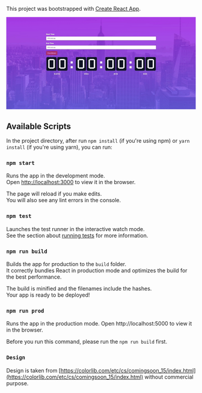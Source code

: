 This project was bootstrapped with [Create React App](https://github.com/facebookincubator/create-react-app).

![](going-merry.gif)

## Available Scripts

In the project directory, after run `npm install` (if you're using npm) or `yarn install` (if you're using yarn), you can run:

### `npm start`

Runs the app in the development mode.<br>
Open [http://localhost:3000](http://localhost:3000) to view it in the browser.

The page will reload if you make edits.<br>
You will also see any lint errors in the console.

### `npm test`

Launches the test runner in the interactive watch mode.<br>
See the section about [running tests](#running-tests) for more information.

### `npm run build`

Builds the app for production to the `build` folder.<br>
It correctly bundles React in production mode and optimizes the build for the best performance.

The build is minified and the filenames include the hashes.<br>
Your app is ready to be deployed!

### `npm run prod`

Runs the app in the production mode.
Open http://localhost:5000 to view it in the browser.

Before you run this command, please run the `npm run build` first.

### `Design`

Design is taken from [https://colorlib.com/etc/cs/comingsoon_15/index.html](https://colorlib.com/etc/cs/comingsoon_15/index.html) without commercial purpose.

<!-- ## Simple Countdown Timer

Simple Countdown Timer

Everything here should be coded in HTML and Javascript (ReactJS). You can use any package manager and/or boilerplate you'd like. Please send only source code files in an email (zipped/compressed) with instructions on how to run them.

1. Create an input to take a start time. The input should be in hh:mm:ss format, which represents: hour, minute and seconds, respectively. The input should be a valid input. 

2. Create an input to take an end time. The input should be in hh:mm:ss format. The end time should be a valid input and should represent a time later than the start time. 

3. Create an output div/text/span to represent the countdown counter.

4. Create a button with "Start Countdown" text on it. When user clicks the button, it should:
Verify both inputs' validity, and throw error message if there is a problem, e.g. input format, intervals, etc
Reset the countdown counter output div/text/span
Calculate the number of seconds difference between start time and end time, and display it as the output's initial state
Start decreasing the output by one for every second (behave like a countdown timer)
5. All inputs, output, and button should be rendered in ReactJS.
6. While it is a simple project, please submit a polished work so we could assess your design sense. 
7. Please use Redux for button action and state transition.  -->

